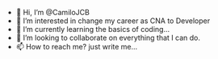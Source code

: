 - 👋 Hi, I’m @CamiloJCB
- 👀 I’m interested in change my career as CNA to Developer
- 🌱 I’m currently learning the basics of coding...
- 💞️ I’m looking to collaborate on everything that I can do.
- 📫 How to reach me? just write me...

<!---
CamiloJCB/CamiloJCB is a ✨ special ✨ repository because its `README.md` (this file) appears on your GitHub profile.
You can click the Preview link to take a look at your changes.
--->

